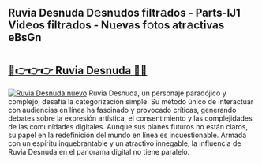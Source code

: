 ## Ruvia Desnuda D𝚎sn𝚞dos filtr𝚊dos - Parts-IJ1 Vid𝚎os filtr𝚊dos - N𝚞evas f𝚘tos atr𝚊ctivas eBsGn

# <h2><a href="http://mb332g.tromn.icu/?c=Ruvia+Desnuda">🔗👉👉👉 Ruvia Desnuda 🔗🔗</a></h2>

[![Ruvia Desnuda nuevo](https://i.imgur.com/pEAQMta.gif)](http://mb332g.tromn.icu/?c=Ruvia+Desnuda)
Ruvia Desnuda, un personaje paradójico y complejo, desafía la categorización simple. Su método único de interactuar con audiencias en línea ha fascinado y provocado críticas, generando debates sobre la expresión artística, el consentimiento y las complejidades de las comunidades digitales. Aunque sus planes futuros no están claros, su papel en la redefinición del mundo en línea es incuestionable. Armada con un espíritu inquebrantable y un atractivo innegable, la influencia de Ruvia Desnuda en el panorama digital no tiene paralelo.
